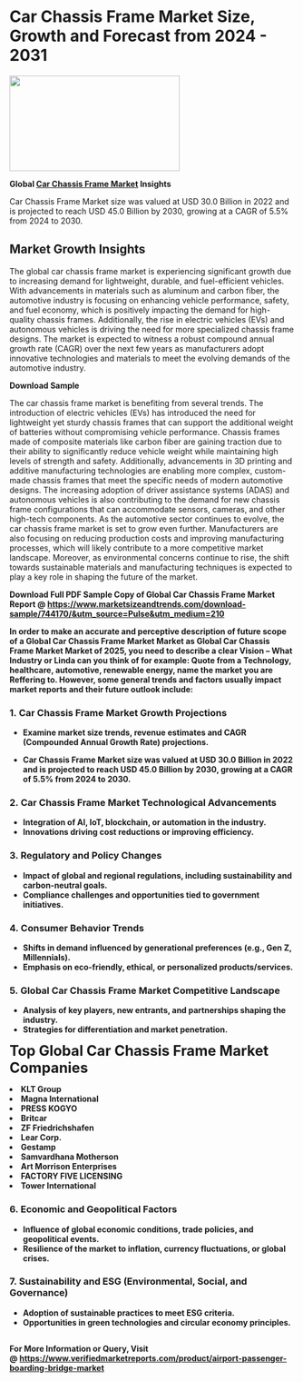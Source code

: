 <H1>Car Chassis Frame Market Size, Growth and Forecast from 2024 - 2031</H1><img class="aligncenter size-medium wp-image-584254" src="https://thirdeyenews.in/wp-content/uploads/2024/09/Global-Market-Research-300x168.jpeg" alt="" width="300" height="168" /><p><strong>Global&nbsp;<a href="https://www.marketsizeandtrends.com/download-sample/744170/&amp;utm_source=Pulse&amp;utm_medium=210">Car Chassis Frame Market</a> Insights</strong></p><p>Car Chassis Frame Market size was valued at USD 30.0 Billion in 2022 and is projected to reach USD 45.0 Billion by 2030, growing at a CAGR of 5.5% from 2024 to 2030.</p><p><h2>Market Growth Insights</h2> <p>The global car chassis frame market is experiencing significant growth due to increasing demand for lightweight, durable, and fuel-efficient vehicles. With advancements in materials such as aluminum and carbon fiber, the automotive industry is focusing on enhancing vehicle performance, safety, and fuel economy, which is positively impacting the demand for high-quality chassis frames. Additionally, the rise in electric vehicles (EVs) and autonomous vehicles is driving the need for more specialized chassis frame designs. The market is expected to witness a robust compound annual growth rate (CAGR) over the next few years as manufacturers adopt innovative technologies and materials to meet the evolving demands of the automotive industry.</p> <p><strong>Download Sample</strong></p> <p>The car chassis frame market is benefiting from several trends. The introduction of electric vehicles (EVs) has introduced the need for lightweight yet sturdy chassis frames that can support the additional weight of batteries without compromising vehicle performance. Chassis frames made of composite materials like carbon fiber are gaining traction due to their ability to significantly reduce vehicle weight while maintaining high levels of strength and safety. Additionally, advancements in 3D printing and additive manufacturing technologies are enabling more complex, custom-made chassis frames that meet the specific needs of modern automotive designs. The increasing adoption of driver assistance systems (ADAS) and autonomous vehicles is also contributing to the demand for new chassis frame configurations that can accommodate sensors, cameras, and other high-tech components. As the automotive sector continues to evolve, the car chassis frame market is set to grow even further. Manufacturers are also focusing on reducing production costs and improving manufacturing processes, which will likely contribute to a more competitive market landscape. Moreover, as environmental concerns continue to rise, the shift towards sustainable materials and manufacturing techniques is expected to play a key role in shaping the future of the market. <p><strong></p><p><span class=""><strong>Download Full PDF Sample Copy of Global Car Chassis Frame Market Report</strong> @ <a href="https://www.marketsizeandtrends.com/download-sample/744170/&amp;utm_source=Pulse&amp;utm_medium=210" target="_blank">https://www.marketsizeandtrends.com/download-sample/744170/&amp;utm_source=Pulse&amp;utm_medium=210</a></span></p><p>In order to make an accurate and perceptive description of future scope of a Global&nbsp;Car Chassis Frame Market Market as Global&nbsp;Car Chassis Frame Market Market of 2025, you need to describe a clear Vision &ndash; What Industry or Linda can you think of for example: Quote from a Technology, healthcare, automotive, renewable energy, name the market you are Reffering to. However, some general trends and factors usually impact market reports and their future outlook include:</p><h3>1.&nbsp;<strong>Car Chassis Frame Market Growth Projections</strong></h3><ul><li>Examine market size trends, revenue estimates and CAGR (Compounded Annual Growth Rate) projections.</li><li><p>Car Chassis Frame Market size was valued at USD 30.0 Billion in 2022 and is projected to reach USD 45.0 Billion by 2030, growing at a CAGR of 5.5% from 2024 to 2030.</p></li></ul><h3>2.&nbsp;<strong>Car Chassis Frame Market Technological Advancements</strong></h3><ul><li>Integration of AI, IoT, blockchain, or automation in the industry.</li><li>Innovations driving cost reductions or improving efficiency.</li></ul><h3>3.&nbsp;<strong>Regulatory and Policy Changes</strong></h3><ul><li>Impact of global and regional regulations, including sustainability and carbon-neutral goals.</li><li>Compliance challenges and opportunities tied to government initiatives.</li></ul><h3>4.&nbsp;<strong>Consumer Behavior Trends</strong></h3><ul><li>Shifts in demand influenced by generational preferences (e.g., Gen Z, Millennials).</li><li>Emphasis on eco-friendly, ethical, or personalized products/services.</li></ul><h3>5.&nbsp;<strong>Global Car Chassis Frame Market Competitive Landscape</strong></h3><ul><li>Analysis of key players, new entrants, and partnerships shaping the industry.</li><li>Strategies for differentiation and market penetration.</li></ul><p data-pm-slice="1 1 []"><span style="color: inherit; font-family: inherit; font-size: 25px;">Top Global Car Chassis Frame Market Companies</span></p><div class="" data-test-id=""><p><li>KLT Group</li><li> Magna International</li><li> PRESS KOGYO</li><li> Britcar</li><li> ZF Friedrichshafen</li><li> Lear Corp.</li><li> Gestamp</li><li> Samvardhana Motherson</li><li> Art Morrison Enterprises</li><li> FACTORY FIVE LICENSING</li><li> Tower International</li></p></div><h3>6.&nbsp;<strong>Economic and Geopolitical Factors</strong></h3><ul><li>Influence of global economic conditions, trade policies, and geopolitical events.</li><li>Resilience of the market to inflation, currency fluctuations, or global crises.</li></ul><h3>7.&nbsp;<strong>Sustainability and ESG (Environmental, Social, and Governance)</strong></h3><ul><li>Adoption of sustainable practices to meet ESG criteria.</li><li>Opportunities in green technologies and circular economy principles.</li></ul><h2><strong style="font-size: 14px;">For More Information or Query, Visit @&nbsp;</strong><a style="background-color: #ffffff; font-size: 14px;" href="https://www.marketsizeandtrends.com/report/car-chassis-frame-market/" target="_blank">https://www.verifiedmarketreports.com/product/airport-passenger-boarding-bridge-market</a></h2>
